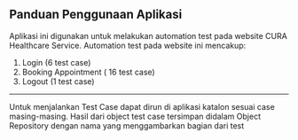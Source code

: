 Panduan Penggunaan Aplikasi
---------------------------

Aplikasi ini digunakan untuk melakukan automation test pada website CURA Healthcare Service.
Automation test pada website ini mencakup:
1. Login (6 test case)
2. Booking Appointment ( 16 test case)
3. Logout (1 test case)

---------------------------

Untuk menjalankan Test Case dapat dirun di aplikasi katalon sesuai case masing-masing.
Hasil dari object test case tersimpan didalam Object Repository dengan nama yang menggambarkan bagian dari test
